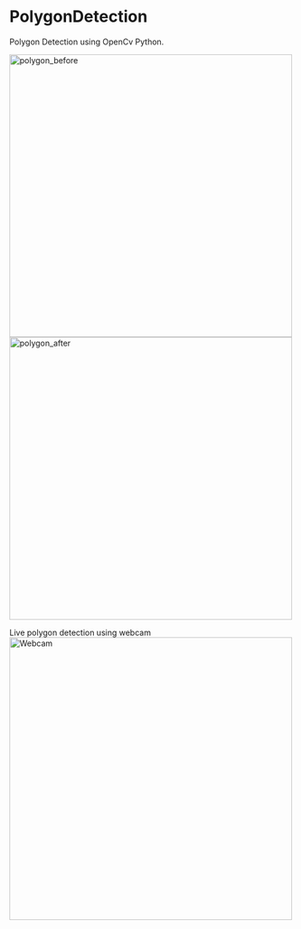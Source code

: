 # PolygonDetection
Polygon Detection using OpenCv Python.

<img width="500" alt="polygon_before" src="https://user-images.githubusercontent.com/69686830/131664235-93ef512e-3a97-4080-be94-8d8f365b63c2.png">

<img width="500" alt="polygon_after" src="https://user-images.githubusercontent.com/69686830/131664308-e75f4433-0105-43fc-b8f0-1ef80b4ecbf2.png">

Live polygon detection using webcam
<img width="500" alt="Webcam" src="https://user-images.githubusercontent.com/69686830/131686589-db3e1caa-9c67-4624-aadc-cc7d3fed7625.png">
